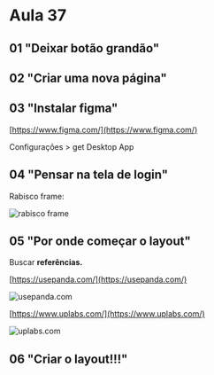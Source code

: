 # Aula 37

## 01 "Deixar botão grandão"

## 02 "Criar uma nova página"

## 03 "Instalar figma"

[https://www.figma.com/](https://www.figma.com/)

Configurações > get Desktop App

## 04 "Pensar na tela de login"

Rabisco frame:

![rabisco frame](mdimg/rabisco_frame.png)

## 05 "Por onde começar o layout"

Buscar **referências.**

[https://usepanda.com/](https://usepanda.com/)

![usepanda.com](mdimg/referencias_layout.png)

[https://www.uplabs.com/](https://www.uplabs.com/)

![uplabs.com](mdimg/referencias_layout2.png)

## 06 "Criar o layout!!!"

